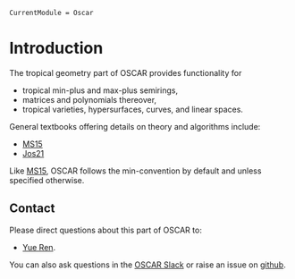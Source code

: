 ```@meta
CurrentModule = Oscar
```

# Introduction
The tropical geometry part of OSCAR provides functionality for
- tropical min-plus and max-plus semirings,
- matrices and polynomials thereover,
- tropical varieties, hypersurfaces, curves, and linear spaces.


General textbooks offering details on theory and algorithms include:
- [MS15](@cite)
- [Jos21](@cite)

Like [MS15](@cite), OSCAR follows the min-convention by default and unless specified otherwise.

## Contact
Please direct questions about this part of OSCAR to:
* [Yue Ren](https://www.yueren.de/).

You can also ask questions in the [OSCAR Slack](https://www.oscar-system.org/community/#slack) or raise an issue on [github](https://www.oscar-system.org/community/#how-to-report-issues).
